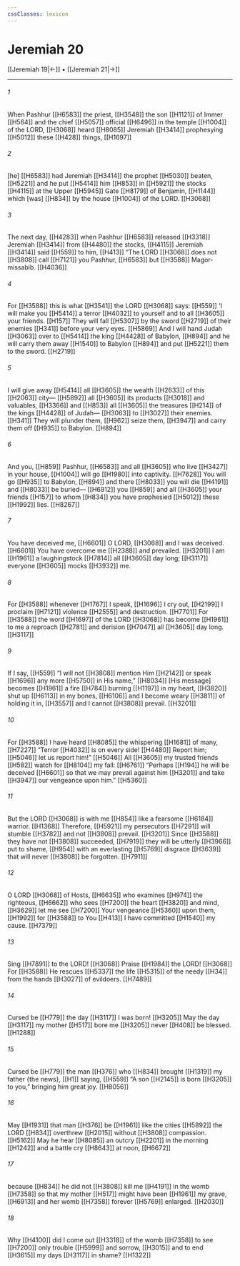 ```yaml
---
cssClasses: lexicon
---
```


# Jeremiah 20

[[Jeremiah 19|←]] • [[Jeremiah 21|→]]

---

###### 1
When Pashhur [[H6583]] the priest, [[H3548]] the son [[H1121]] of Immer [[H564]] and the chief [[H5057]] official [[H6496]] in the temple [[H1004]] of the LORD, [[H3068]] heard [[H8085]] Jeremiah [[H3414]] prophesying [[H5012]] these [[H428]] things, [[H1697]]

###### 2
[he] [[H6583]] had Jeremiah [[H3414]] the prophet [[H5030]] beaten, [[H5221]] and he put [[H5414]] him [[H853]] in [[H5921]] the stocks [[H4115]] at the Upper [[H5945]] Gate [[H8179]] of Benjamin, [[H1144]] which [was] [[H834]] by the house [[H1004]] of the LORD. [[H3068]]

###### 3
The next day, [[H4283]] when Pashhur [[H6583]] released [[H3318]] Jeremiah [[H3414]] from [[H4480]] the stocks, [[H4115]] Jeremiah [[H3414]] said [[H559]] to him, [[H413]] “The LORD [[H3068]] does not [[H3808]] call [[H7121]] you Pashhur, [[H6583]] but [[H3588]] Magor-missabib. [[H4036]]

###### 4
For [[H3588]] this is what [[H3541]] the LORD [[H3068]] says: [[H559]] ‘I will make you [[H5414]] a terror [[H4032]] to yourself  and to all [[H3605]] your friends. [[H157]] They will fall [[H5307]] by the sword [[H2719]] of their enemies [[H341]] before your very eyes. [[H5869]] And I will hand Judah [[H3063]] over to [[H5414]] the king [[H4428]] of Babylon, [[H894]] and he will carry them away [[H1540]] to Babylon [[H894]] and put [[H5221]] them to the sword. [[H2719]]

###### 5
I will give away [[H5414]] all [[H3605]] the wealth [[H2633]] of this [[H2063]] city— [[H5892]] all [[H3605]] its products [[H3018]] and valuables, [[H3366]] and [[H853]] all [[H3605]] the treasures [[H214]] of the kings [[H4428]] of Judah— [[H3063]] to [[H3027]] their enemies. [[H341]] They will plunder them, [[H962]] seize them, [[H3947]] and carry them off [[H935]] to Babylon. [[H894]]

###### 6
And you, [[H859]] Pashhur, [[H6583]] and all [[H3605]] who live [[H3427]] in your house, [[H1004]] will go [[H1980]] into captivity. [[H7628]] You will go [[H935]] to Babylon, [[H894]] and there [[H8033]] you will die [[H4191]] and [[H8033]] be buried— [[H6912]] you [[H859]] and all [[H3605]] your friends [[H157]] to whom [[H834]] you have prophesied [[H5012]] these [[H1992]] lies. [[H8267]]

###### 7
You have deceived me, [[H6601]] O LORD, [[H3068]] and I was deceived. [[H6601]] You have overcome me [[H2388]] and prevailed. [[H3201]] I am [[H1961]] a laughingstock [[H7814]] all [[H3605]] day long; [[H3117]] everyone [[H3605]] mocks [[H3932]] me. 

###### 8
For [[H3588]] whenever [[H1767]] I speak, [[H1696]] I cry out, [[H2199]] I proclaim [[H7121]] violence [[H2555]] and destruction. [[H7701]] For [[H3588]] the word [[H1697]] of the LORD [[H3068]] has become [[H1961]] to me  a reproach [[H2781]] and derision [[H7047]] all [[H3605]] day long. [[H3117]]

###### 9
If I say, [[H559]] “I will not [[H3808]] mention Him [[H2142]] or speak [[H1696]] any more [[H5750]] in His name,” [[H8034]] [His message] becomes [[H1961]] a fire [[H784]] burning [[H1197]] in my heart, [[H3820]] shut up [[H6113]] in my bones, [[H6106]] and I become weary [[H3811]] of holding it in, [[H3557]] and I cannot [[H3808]] prevail. [[H3201]]

###### 10
For [[H3588]] I have heard [[H8085]] the whispering [[H1681]] of many, [[H7227]] “Terror [[H4032]] is on every side! [[H4480]] Report him; [[H5046]] let us report him!” [[H5046]] All [[H3605]] my trusted friends [[H582]] watch for [[H8104]] my fall: [[H6761]] “Perhaps [[H194]] he will be deceived [[H6601]] so that we may prevail against him [[H3201]] and take [[H3947]] our vengeance upon him.” [[H5360]]

###### 11
But the LORD [[H3068]] is with me [[H854]] like a fearsome [[H6184]] warrior. [[H1368]] Therefore, [[H5921]] my persecutors [[H7291]] will stumble [[H3782]] and not [[H3808]] prevail. [[H3201]] Since [[H3588]] they have not [[H3808]] succeeded, [[H7919]] they will be utterly [[H3966]] put to shame, [[H954]] with an everlasting [[H5769]] disgrace [[H3639]] that will never [[H3808]] be forgotten. [[H7911]]

###### 12
O LORD [[H3068]] of Hosts, [[H6635]] who examines [[H974]] the righteous, [[H6662]] who sees [[H7200]] the heart [[H3820]] and mind, [[H3629]] let me see [[H7200]] Your vengeance [[H5360]] upon them, [[H1992]] for [[H3588]] to You [[H413]] I have committed [[H1540]] my cause. [[H7379]]

###### 13
Sing [[H7891]] to the LORD! [[H3068]] Praise [[H1984]] the LORD! [[H3068]] For [[H3588]] He rescues [[H5337]] the life [[H5315]] of the needy [[H34]] from the hands [[H3027]] of evildoers. [[H7489]]

###### 14
Cursed be [[H779]] the day [[H3117]] I was born! [[H3205]] May the day [[H3117]] my mother [[H517]] bore me [[H3205]] never [[H408]] be blessed. [[H1288]]

###### 15
Cursed be [[H779]] the man [[H376]] who [[H834]] brought [[H1319]] my father {the news}, [[H1]] saying, [[H559]] “A son [[H2145]] is born [[H3205]] to you,”  bringing him great joy. [[H8056]]

###### 16
May [[H1931]] that man [[H376]] be [[H1961]] like the cities [[H5892]] the LORD [[H834]] overthrew [[H2015]] without [[H3808]] compassion. [[H5162]] May he hear [[H8085]] an outcry [[H2201]] in the morning [[H1242]] and a battle cry [[H8643]] at noon, [[H6672]]

###### 17
because [[H834]] he did not [[H3808]] kill me [[H4191]] in the womb [[H7358]] so that my mother [[H517]] might have been [[H1961]] my grave, [[H6913]] and her womb [[H7358]] forever [[H5769]] enlarged. [[H2030]]

###### 18
Why [[H4100]] did I come out [[H3318]] of the womb [[H7358]] to see [[H7200]] only trouble [[H5999]] and sorrow, [[H3015]] and to end [[H3615]] my days [[H3117]] in shame? [[H1322]]

